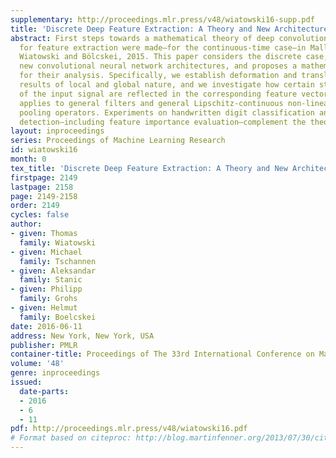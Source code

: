 ```yaml
---
supplementary: http://proceedings.mlr.press/v48/wiatowski16-supp.pdf
title: 'Discrete Deep Feature Extraction: A Theory and New Architectures'
abstract: First steps towards a mathematical theory of deep convolutional neural networks
  for feature extraction were made—for the continuous-time case—in Mallat, 2012, and
  Wiatowski and Bölcskei, 2015. This paper considers the discrete case, introduces
  new convolutional neural network architectures, and proposes a mathematical framework
  for their analysis. Specifically, we establish deformation and translation sensitivity
  results of local and global nature, and we investigate how certain structural properties
  of the input signal are reflected in the corresponding feature vectors. Our theory
  applies to general filters and general Lipschitz-continuous non-linearities and
  pooling operators. Experiments on handwritten digit classification and facial landmark
  detection—including feature importance evaluation—complement the theoretical findings.
layout: inproceedings
series: Proceedings of Machine Learning Research
id: wiatowski16
month: 0
tex_title: 'Discrete Deep Feature Extraction: A Theory and New Architectures'
firstpage: 2149
lastpage: 2158
page: 2149-2158
order: 2149
cycles: false
author:
- given: Thomas
  family: Wiatowski
- given: Michael
  family: Tschannen
- given: Aleksandar
  family: Stanic
- given: Philipp
  family: Grohs
- given: Helmut
  family: Boelcskei
date: 2016-06-11
address: New York, New York, USA
publisher: PMLR
container-title: Proceedings of The 33rd International Conference on Machine Learning
volume: '48'
genre: inproceedings
issued:
  date-parts:
  - 2016
  - 6
  - 11
pdf: http://proceedings.mlr.press/v48/wiatowski16.pdf
# Format based on citeproc: http://blog.martinfenner.org/2013/07/30/citeproc-yaml-for-bibliographies/
---
```

